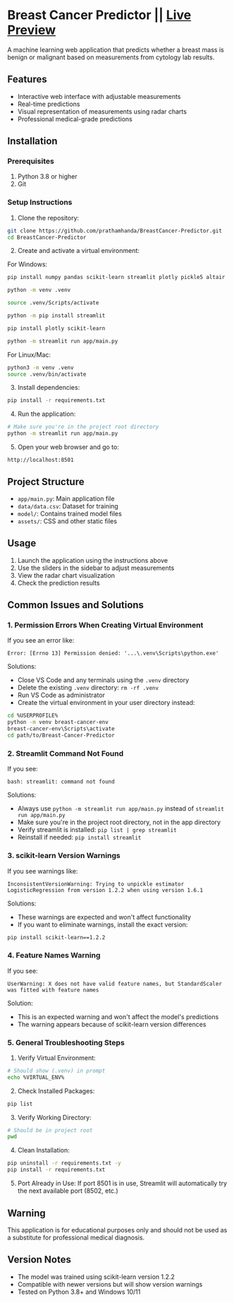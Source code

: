 # Breast Cancer Predictor || [Live Preview](https://brcancer.streamlit.app/)

A machine learning web application that predicts whether a breast mass is benign or malignant based on measurements from cytology lab results.

## Features
- Interactive web interface with adjustable measurements
- Real-time predictions
- Visual representation of measurements using radar charts
- Professional medical-grade predictions

## Installation

### Prerequisites
1. Python 3.8 or higher
2. Git

### Setup Instructions

1. Clone the repository:
```bash
git clone https://github.com/prathamhanda/BreastCancer-Predictor.git
cd BreastCancer-Predictor
```

2. Create and activate a virtual environment:

For Windows:
```bash
pip install numpy pandas scikit-learn streamlit plotly pickle5 altair
```

```bash
python -m venv .venv
```

```bash
source .venv/Scripts/activate
```

```bash
python -m pip install streamlit
```

```bash
pip install plotly scikit-learn
```

```bash
python -m streamlit run app/main.py
```

For Linux/Mac:
```bash
python3 -m venv .venv
source .venv/bin/activate
```

3. Install dependencies:
```bash
pip install -r requirements.txt
```

4. Run the application:
```bash
# Make sure you're in the project root directory
python -m streamlit run app/main.py
```

5. Open your web browser and go to:
```
http://localhost:8501
```

## Project Structure
- `app/main.py`: Main application file
- `data/data.csv`: Dataset for training
- `model/`: Contains trained model files
- `assets/`: CSS and other static files

## Usage
1. Launch the application using the instructions above
2. Use the sliders in the sidebar to adjust measurements
3. View the radar chart visualization
4. Check the prediction results

## Common Issues and Solutions

### 1. Permission Errors When Creating Virtual Environment
If you see an error like:
```
Error: [Errno 13] Permission denied: '...\.venv\Scripts\python.exe'
```

Solutions:
- Close VS Code and any terminals using the `.venv` directory
- Delete the existing `.venv` directory: `rm -rf .venv`
- Run VS Code as administrator
- Create the virtual environment in your user directory instead:
```bash
cd %USERPROFILE%
python -m venv breast-cancer-env
breast-cancer-env\Scripts\activate
cd path/to/Breast-Cancer-Predictor
```

### 2. Streamlit Command Not Found
If you see:
```
bash: streamlit: command not found
```

Solutions:
- Always use `python -m streamlit run app/main.py` instead of `streamlit run app/main.py`
- Make sure you're in the project root directory, not in the app directory
- Verify streamlit is installed: `pip list | grep streamlit`
- Reinstall if needed: `pip install streamlit`

### 3. scikit-learn Version Warnings
If you see warnings like:
```
InconsistentVersionWarning: Trying to unpickle estimator LogisticRegression from version 1.2.2 when using version 1.6.1
```

Solutions:
- These warnings are expected and won't affect functionality
- If you want to eliminate warnings, install the exact version:
```bash
pip install scikit-learn==1.2.2
```

### 4. Feature Names Warning
If you see:
```
UserWarning: X does not have valid feature names, but StandardScaler was fitted with feature names
```

Solution:
- This is an expected warning and won't affect the model's predictions
- The warning appears because of scikit-learn version differences

### 5. General Troubleshooting Steps

1. Verify Virtual Environment:
```bash
# Should show (.venv) in prompt
echo %VIRTUAL_ENV%
```

2. Check Installed Packages:
```bash
pip list
```

3. Verify Working Directory:
```bash
# Should be in project root
pwd
```

4. Clean Installation:
```bash
pip uninstall -r requirements.txt -y
pip install -r requirements.txt
```

5. Port Already in Use:
If port 8501 is in use, Streamlit will automatically try the next available port (8502, etc.)

## Warning
This application is for educational purposes only and should not be used as a substitute for professional medical diagnosis.

## Version Notes
- The model was trained using scikit-learn version 1.2.2
- Compatible with newer versions but will show version warnings
- Tested on Python 3.8+ and Windows 10/11
